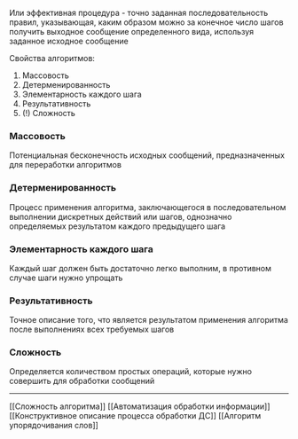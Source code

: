 Или эффективная процедура - точно заданная последовательность правил, указывающая, каким образом можно за конечное число шагов получить выходное сообщение определенного вида, используя заданное исходное сообщение

Свойства алгоритмов:
1. Массовость
2. Детерменированность
3. Элементарность каждого шага
4. Результативность
5. (!) Сложность

### Массовость 
Потенциальная бесконечность исходных сообщений, предназначенных для переработки алгоритмов

### Детерменированность
Процесс применения алгоритма, заключающегося в последовательном выполнении дискретных действий или шагов, однозначно определяемых результатом каждого предыдущего шага

### Элементарность каждого шага
Каждый шаг должен быть достаточно легко выполним, в противном случае шаги нужно упрощать

### Результативность
Точное описание того, что является результатом применения алгоритма после выполнениях всех требуемых шагов

### Сложность
Определяется количеством простых операций, которые нужно совершить для обработки сообщений

---
[[Сложность алгоритма]] [[Автоматизация обработки информации]] [[Конструктивное описание процесса обработки ДС]] [[Алгоритм упорядочивания слов]]